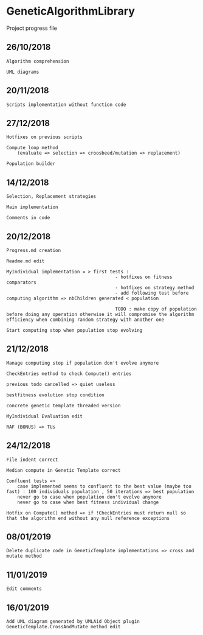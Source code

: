 # GeneticAlgorithmLibrary
Project progress file

## 26/10/2018

    Algorithm comprehension

    UML diagrams

## 20/11/2018

    Scripts implementation without function code

## 27/12/2018 

    Hotfixes on previous scripts 

    Compute loop method 
        (evaluate => selection => croosbeed/mutation => replacement)

    Population builder

## 14/12/2018

    Selection, Replacement strategies 

    Main implementation

    Comments in code

## 20/12/2018

    Progress.md creation 

    Readme.md edit

    MyIndividual implementation = > first tests : 
                                            - hotfixes on fitness comparators
                                            - hotfixes on strategy method 
                                            - add following test before computing algorithm => nbChildren generated < population 

                                            TODO : make copy of population before doing any operation otherwise it will compromise the algorithm efficiency when combining random strategy with another one
    
    Start computing stop when population stop evolving

## 21/12/2018

    Manage computing stop if population don't evolve anymore

    CheckEntries method to check Compute() entries

    previous todo cancelled => quiet useless

    bestfitness evolution stop condition

    concrete genetic template threaded version  

    MyIndividual Evaluation edit
    
    RAF (BONUS) => TUs       

## 24/12/2018

    File indent correct

    Median compute in Genetic Template correct

    Confluent tests => 
        case implemented seems to confluent to the best value (maybe too fast) : 100 individuals population , 50 iterations => best population
        never go to case when population don't evolve anymore
        never go to case when best fitness individual change
    
    Hotfix on Compute() method => if !CheckEntries must return null so that the algorithm end without any null reference exceptions
	
## 08/01/2019
	
	Delete duplicate code in GeneticTemplate implementations => cross and mutate method
	
## 11/01/2019
	
	Edit comments

## 16/01/2019

	Add UML diagram generated by UMLAid Object plugin
	GeneticTemplate.CrossAndMutate method edit
